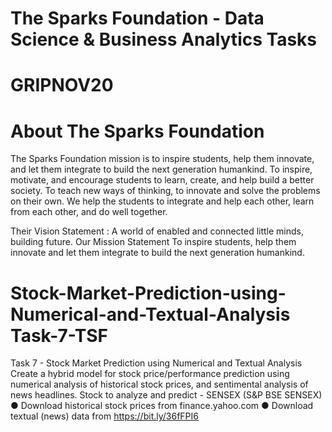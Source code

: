 # The Sparks Foundation - Data Science & Business Analytics Tasks

# GRIPNOV20

# About The Sparks Foundation


The Sparks Foundation mission is to inspire students, help them innovate, and let them integrate to build the next
generation humankind. To inspire, motivate, and encourage students to learn, create, and help build a better society.
To teach new ways of thinking, to innovate and solve the problems on their own. We help the students to integrate
and help each other, learn from each other, and do well together.

Their Vision Statement : A world of enabled and connected little minds, building future. Our Mission Statement To
inspire students, help them innovate and let them integrate to build the next generation humankind.



# Stock-Market-Prediction-using-Numerical-and-Textual-Analysis Task-7-TSF
Task 7 - Stock Market Prediction using Numerical and Textual Analysis 
Create a hybrid model for stock price/performance prediction
using numerical analysis of historical stock prices, and sentimental analysis of
news headlines. Stock to analyze and predict - SENSEX (S&P BSE SENSEX)
● Download historical stock prices from finance.yahoo.com
● Download textual (news) data from https://bit.ly/36fFPI6
